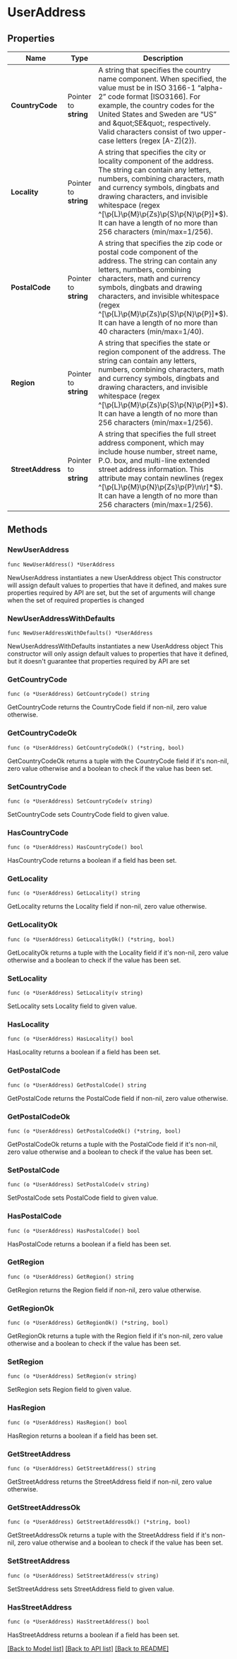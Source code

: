 # UserAddress

## Properties

Name | Type | Description | Notes
------------ | ------------- | ------------- | -------------
**CountryCode** | Pointer to **string** | A string that specifies the country name component. When specified, the value must be in ISO 3166-1 “alpha-2” code format [ISO3166]. For example, the country codes for the United States and Sweden are “US” and \&quot;SE\&quot;, respectively. Valid characters consist of two upper-case letters (regex [A-Z]{2}). | [optional] 
**Locality** | Pointer to **string** | A string that specifies the city or locality component of the address. The string can contain any letters, numbers, combining characters, math and currency symbols, dingbats and drawing characters, and invisible whitespace (regex ^[\\p{L}\\p{M}\\p{Zs}\\p{S}\\p{N}\\p{P}]*$). It can have a length of no more than 256 characters (min/max&#x3D;1/256). | [optional] 
**PostalCode** | Pointer to **string** | A string that specifies the zip code or postal code component of the address. The string can contain any letters, numbers, combining characters, math and currency symbols, dingbats and drawing characters, and invisible whitespace (regex ^[\\p{L}\\p{M}\\p{Zs}\\p{S}\\p{N}\\p{P}]*$). It can have a length of no more than 40 characters (min/max&#x3D;1/40). | [optional] 
**Region** | Pointer to **string** | A string that specifies the state or region component of the address. The string can contain any letters, numbers, combining characters, math and currency symbols, dingbats and drawing characters, and invisible whitespace (regex ^[\\p{L}\\p{M}\\p{Zs}\\p{S}\\p{N}\\p{P}]*$). It can have a length of no more than 256 characters (min/max&#x3D;1/256). | [optional] 
**StreetAddress** | Pointer to **string** | A string that specifies the full street address component, which may include house number, street name, P.O. box, and multi-line extended street address information. This attribute may contain newlines (regex ^[\\p{L}\\p{M}\\p{N}\\p{Zs}\\p{P}\\n\\r]*$). It can have a length of no more than 256 characters (min/max&#x3D;1/256). | [optional] 

## Methods

### NewUserAddress

`func NewUserAddress() *UserAddress`

NewUserAddress instantiates a new UserAddress object
This constructor will assign default values to properties that have it defined,
and makes sure properties required by API are set, but the set of arguments
will change when the set of required properties is changed

### NewUserAddressWithDefaults

`func NewUserAddressWithDefaults() *UserAddress`

NewUserAddressWithDefaults instantiates a new UserAddress object
This constructor will only assign default values to properties that have it defined,
but it doesn't guarantee that properties required by API are set

### GetCountryCode

`func (o *UserAddress) GetCountryCode() string`

GetCountryCode returns the CountryCode field if non-nil, zero value otherwise.

### GetCountryCodeOk

`func (o *UserAddress) GetCountryCodeOk() (*string, bool)`

GetCountryCodeOk returns a tuple with the CountryCode field if it's non-nil, zero value otherwise
and a boolean to check if the value has been set.

### SetCountryCode

`func (o *UserAddress) SetCountryCode(v string)`

SetCountryCode sets CountryCode field to given value.

### HasCountryCode

`func (o *UserAddress) HasCountryCode() bool`

HasCountryCode returns a boolean if a field has been set.

### GetLocality

`func (o *UserAddress) GetLocality() string`

GetLocality returns the Locality field if non-nil, zero value otherwise.

### GetLocalityOk

`func (o *UserAddress) GetLocalityOk() (*string, bool)`

GetLocalityOk returns a tuple with the Locality field if it's non-nil, zero value otherwise
and a boolean to check if the value has been set.

### SetLocality

`func (o *UserAddress) SetLocality(v string)`

SetLocality sets Locality field to given value.

### HasLocality

`func (o *UserAddress) HasLocality() bool`

HasLocality returns a boolean if a field has been set.

### GetPostalCode

`func (o *UserAddress) GetPostalCode() string`

GetPostalCode returns the PostalCode field if non-nil, zero value otherwise.

### GetPostalCodeOk

`func (o *UserAddress) GetPostalCodeOk() (*string, bool)`

GetPostalCodeOk returns a tuple with the PostalCode field if it's non-nil, zero value otherwise
and a boolean to check if the value has been set.

### SetPostalCode

`func (o *UserAddress) SetPostalCode(v string)`

SetPostalCode sets PostalCode field to given value.

### HasPostalCode

`func (o *UserAddress) HasPostalCode() bool`

HasPostalCode returns a boolean if a field has been set.

### GetRegion

`func (o *UserAddress) GetRegion() string`

GetRegion returns the Region field if non-nil, zero value otherwise.

### GetRegionOk

`func (o *UserAddress) GetRegionOk() (*string, bool)`

GetRegionOk returns a tuple with the Region field if it's non-nil, zero value otherwise
and a boolean to check if the value has been set.

### SetRegion

`func (o *UserAddress) SetRegion(v string)`

SetRegion sets Region field to given value.

### HasRegion

`func (o *UserAddress) HasRegion() bool`

HasRegion returns a boolean if a field has been set.

### GetStreetAddress

`func (o *UserAddress) GetStreetAddress() string`

GetStreetAddress returns the StreetAddress field if non-nil, zero value otherwise.

### GetStreetAddressOk

`func (o *UserAddress) GetStreetAddressOk() (*string, bool)`

GetStreetAddressOk returns a tuple with the StreetAddress field if it's non-nil, zero value otherwise
and a boolean to check if the value has been set.

### SetStreetAddress

`func (o *UserAddress) SetStreetAddress(v string)`

SetStreetAddress sets StreetAddress field to given value.

### HasStreetAddress

`func (o *UserAddress) HasStreetAddress() bool`

HasStreetAddress returns a boolean if a field has been set.


[[Back to Model list]](../README.md#documentation-for-models) [[Back to API list]](../README.md#documentation-for-api-endpoints) [[Back to README]](../README.md)


